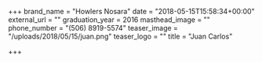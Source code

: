 +++
brand_name = "Howlers Nosara"
date = "2018-05-15T15:58:34+00:00"
external_url = ""
graduation_year = 2016
masthead_image = ""
phone_number = "(506) 8919-5574"
teaser_image = "/uploads/2018/05/15/juan.png"
teaser_logo = ""
title = "Juan Carlos"

+++
